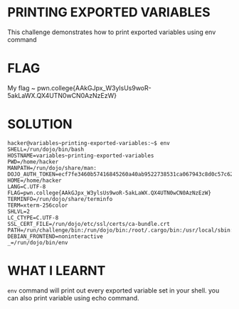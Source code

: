 
# PRINTING EXPORTED VARIABLES

This challenge demonstrates how to print exported variables using env command

# FLAG

My flag ~ pwn.college{AAkGJpx_W3ylsUs9woR-5akLaWX.QX4UTN0wCN0AzNzEzW}

# SOLUTION

```
hacker@variables~printing-exported-variables:~$ env
SHELL=/run/dojo/bin/bash
HOSTNAME=variables~printing-exported-variables
PWD=/home/hacker
MANPATH=/run/dojo/share/man:
DOJO_AUTH_TOKEN=ecf7fe3460b57416845260a40ab9522738531ca067943c8d0c57c626ab341cbe
HOME=/home/hacker
LANG=C.UTF-8
FLAG=pwn.college{AAkGJpx_W3ylsUs9woR-5akLaWX.QX4UTN0wCN0AzNzEzW}
TERMINFO=/run/dojo/share/terminfo
TERM=xterm-256color
SHLVL=2
LC_CTYPE=C.UTF-8
SSL_CERT_FILE=/run/dojo/etc/ssl/certs/ca-bundle.crt
PATH=/run/challenge/bin:/run/dojo/bin:/root/.cargo/bin:/usr/local/sbin:/usr/local/bin:/usr/sbin:/usr/bin:/sbin:/bin
DEBIAN_FRONTEND=noninteractive
_=/run/dojo/bin/env
```

# WHAT  I LEARNT

`env` command will print out every exported variable set in your shell.
you can also print variable using echo command.